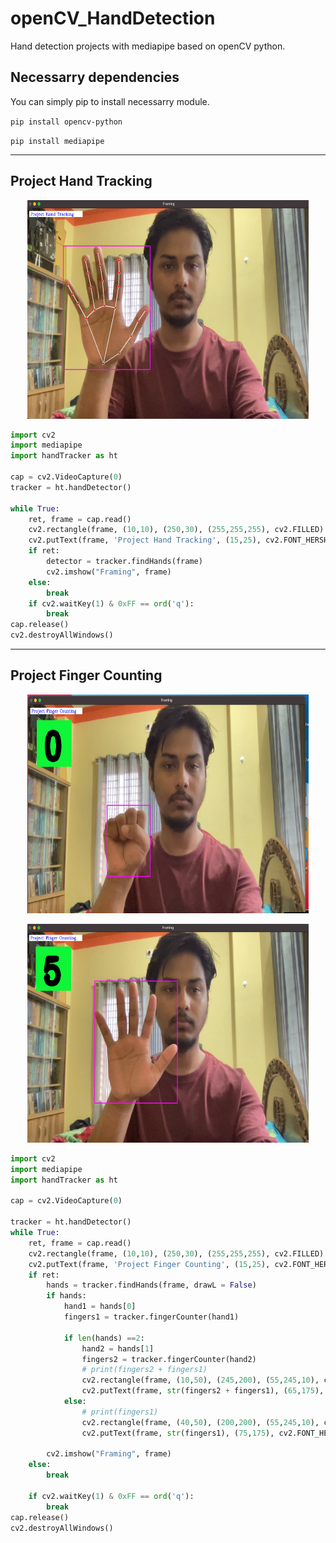 # openCV_HandDetection
Hand detection projects with mediapipe based on openCV python.


## Necessarry dependencies
<p> You can simply pip to install necessarry module. </p>

<code>pip install opencv-python</code>

<code>pip install mediapipe</code>

-----------------------------------
Project Hand Tracking
-----------------------------------
<p align = "center">
    <img src = "https://github.com/Raihan-009/openCV_HandDetection/blob/main/results/handtracking.png" width = "450" height = "350">
</p>

```python
import cv2
import mediapipe
import handTracker as ht

cap = cv2.VideoCapture(0)
tracker = ht.handDetector()

while True:
    ret, frame = cap.read()
    cv2.rectangle(frame, (10,10), (250,30), (255,255,255), cv2.FILLED)
    cv2.putText(frame, 'Project Hand Tracking', (15,25), cv2.FONT_HERSHEY_COMPLEX, 0.5, (255,0,0), 1)
    if ret:
        detector = tracker.findHands(frame)
        cv2.imshow("Framing", frame)
    else:
        break
    if cv2.waitKey(1) & 0xFF == ord('q'):
        break
cap.release()
cv2.destroyAllWindows()
```
-----------------------------------
Project Finger Counting
-----------------------------------
<p align = "center">
    <img src = "https://github.com/Raihan-009/openCV_HandDetection/blob/main/results/fingercounting0.png" width = "450" height = "350">
</p>
<p align = "center">
    <img src = "https://github.com/Raihan-009/openCV_HandDetection/blob/main/results/fingercounting5.png" width = "450" height = "350">
</p>

```python
import cv2
import mediapipe
import handTracker as ht

cap = cv2.VideoCapture(0)

tracker = ht.handDetector()
while True:
    ret, frame = cap.read()
    cv2.rectangle(frame, (10,10), (250,30), (255,255,255), cv2.FILLED)
    cv2.putText(frame, 'Project Finger Counting', (15,25), cv2.FONT_HERSHEY_COMPLEX, 0.5, (255,0,0), 1)
    if ret:
        hands = tracker.findHands(frame, drawL = False)
        if hands:
            hand1 = hands[0]
            fingers1 = tracker.fingerCounter(hand1)

            if len(hands) ==2:
                hand2 = hands[1]
                fingers2 = tracker.fingerCounter(hand2)
                # print(fingers2 + fingers1)
                cv2.rectangle(frame, (10,50), (245,200), (55,245,10), cv2.FILLED)
                cv2.putText(frame, str(fingers2 + fingers1), (65,175), cv2.FONT_HERSHEY_COMPLEX, 4, (0,0,0), 20)
            else:
                # print(fingers1)
                cv2.rectangle(frame, (40,50), (200,200), (55,245,10), cv2.FILLED)
                cv2.putText(frame, str(fingers1), (75,175), cv2.FONT_HERSHEY_COMPLEX, 4, (0,0,0), 20)
                
        cv2.imshow("Framing", frame)
    else:
        break

    if cv2.waitKey(1) & 0xFF == ord('q'):
        break
cap.release()
cv2.destroyAllWindows()
```

